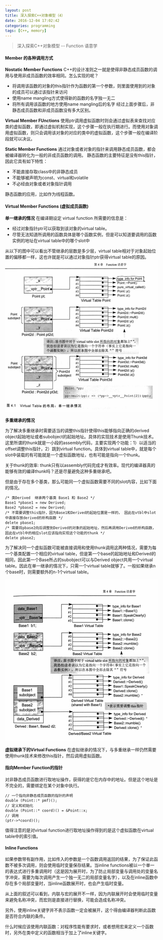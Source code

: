 ```yaml
---
layout: post
title: 深入探索C++对象模型（4）
date: 2016-12-04 17:02:42
categories: programming
tags: [C++, memory]
---
```


> 深入探索C++对象模型 -- Function 语意学

<!-- more -->

#### Member 的各种调用方式
__Nostatic Member Functions__
C++的设计准则之一就是使得非静态成员函数的调用与使用非成员函数的效率相同。怎么实现的呢？
- 将调用该函数的对象的this指针作为函数的第一个参数，则里面使用到的对象的成员可以通过该指针来访问
- 使用name mangling方式使得新的函数的名字独一无二
- 将所有调用该函数的地方使用name mangling后的名字
经过上面步骤后，非静态成员函数和非成员函数没有多大区别。

__Virtual Member FUnctions__
使用ptr调用虚拟函数时则会通过虚拟表来查找对应类的虚拟函数，即通过虚拟机制实现，这个步骤一般在执行期进行。而使用对象调用虚拟函数，则只会调用该对象的对应的类中的虚拟函数，这个步骤一般在编译阶段就可以决议。

__Static Member Functions__
通过对象或者对象的指针来调用静态成员函数，都会被编译器转化为一般的非成员函数的调用。
静态函数的主要特征是没有this指针，因此它具有如下特性：
- 不能直接存取class中的非静态成员
- 不能够被声明为const、virtual和volatile
- 不必经由对象或者对象指针调用

静态函数的应用，比如作为线程函数。

#### Virtual Member Functions (虚拟成员函数)

__单一继承的情况__
在编译期设定 virtual function 所需要的信息是：
- 经过对象指针ptr可以获取到该对象的virtual table。
- 尽管无法知道所调用的函数具体是哪个函数实例，但是可以知道要调用的函数实例的地址在virtual table中的哪个slot中

从以下的图中可以看出不管继承的层数是多少层，virtual table相对于对象起始位置的偏移都一样，这也许就是可以通过对象指针ptr获得virtual table的原因。
![simple-inheritance](../_images/simple-inheritance.jpg)

__多重继承的情况__

为了解决多重继承时需要适当的调整this指针使得this能够指向正确的derived object起始地址或者subobject的起始地址。具体的实现技术是使用Thunk技术。这里所谓的thunk就是一小段的assembly代码，主要实现两个功能：1）以适当的offset调整this指针，2）跳到virtual function。具体到virtual table中，就是每个slot中装载的有可能就是一个虚拟函数地址，也有可能是指向一个thunk。

关于thunk的效率: thunk只有以assembly代码完成才有效率。现代的编译器真的能够有效的编译thunk吗？还是尽量避免这种多重继承吧。

但是由于存在多个基类，那么可能同一个虚拟函数需要不同的slot内容，比如下面的情况。
```
/* 类Derived  继承两个基类 Base1 和 Base2 */
Base1 *pbase1 = new Derived;
Base2 *pbase2 = new Derived;
/* 不需要调整this指针，因为Base1和Derived的起始位置是一样的， 因此在vtbl中slot中直接存放derived的析构函数 */
delete pbase1;
/* 需要将pbase2向后调整到Derived的对象的起始地址，然后再调用Derived的析构函数，因此在vtbl中的相应slot应该指向实现这个功能的thunk */
delete pbase2;
```

为了解决同一个虚拟函数可能被直接调用和使用thunk调用这两种情况，需要为每一个基类配置一个相应的virtual table，但是第一个base的起始地址和Derived的相同，因此第一个Base所占的subobject可以与Derived object共用一个virtual table。因此在单一继承的情况下，只需一个virtual table就够了。一般如果继承n个base时，则需要额外的n-1个virtual table。

![multi-inheritance](../_images/multi-inheritance.jpg)

__虚拟继承下的Virtual Functions__
在虚拟继承的情况下，与多重继承一样仍然需要使用thunk技术来修改this指针，然后调用虚拟函数。

#### 指向Member Function的指针
对非静态成员函数进行取地址操作，获得的是它在内存中的地址。但是这个地址是不完全的，需要绑定在某个对象中执行。
```
// 一个指向非静态成员函数的指针的声明
double (Point::* pmf)();
// 定义和初始化
double (Point::* coord)() = &Point::x;
// 调用
(ptr->*coord)();
```

值得注意的是对virtual function进行取地址操作得到的是这个虚拟函数在virtual table中的索引值。

#### Inline Functions

如果参数带有副作用，比如传入的参数是一个函数调用返回的结果，为了保证此函数不被多次调用，则会使用临时变量保存结果。当inline functions被以一个单一的表达式进行多重调用时（这是因为展开时，为了防止局部变量与调用处的变量名字冲突，需要为每次调用产生一个独一无二的局部变量名字），以及在inline函数中存在多个局部变量时，当inline函数展开时，也会产生临时变量。

从上面的叙述可以看到，内联与宏的展开不一样，因为内联展开时会使用临时变量来避免名称冲突，而宏则是直接进行替换，可能会造成名称冲突。

另外，使用inline关键字并不表示函数一定会被展开，这个得由编译器判断此函数是否符合内联的条件。

什么时候应该使用内联函数：对程序性能有要求时，或者想用宏来定义一个函数时，另外在类中定义的函数相当于加上了inline关键字。
